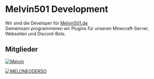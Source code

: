 # Melvin501 Development
Wir sind die Developer für [Melvin501.de](https://melvin501.de) <br>
Gemeinsam programmieren wir Plugins für unseren Minecraft-Server, Webseiten und Discord-Bots. <br>

## Mitglieder
[![Melvin](https://img.shields.io/badge/Owner-Melvin501-darkred?style=for-the-badge)](https://github.com/IchHabeSchmerzen)
<!---
[![Pandadoxo](https://img.shields.io/badge/Head--Developer-Pandadoxo-red?style=for-the-badge)](https://github.com/Pandadoxo)
-->
[![MELONEODERSO](https://img.shields.io/badge/Head--Developer-MELONEODERSO-red?style=for-the-badge)](https://github.com/MELONEODERSO)
